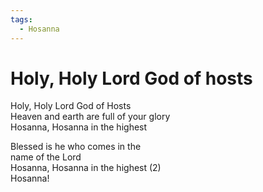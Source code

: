 ```yaml
---
tags:
  - Hosanna
---
```

  
# Holy, Holy Lord God of hosts  
  
Holy, Holy Lord God of Hosts   
Heaven and earth are full of your glory   
Hosanna, Hosanna in the highest   
  
Blessed is he who comes in the    
name of the Lord   
Hosanna, Hosanna in the highest (2)   
Hosanna!   
  